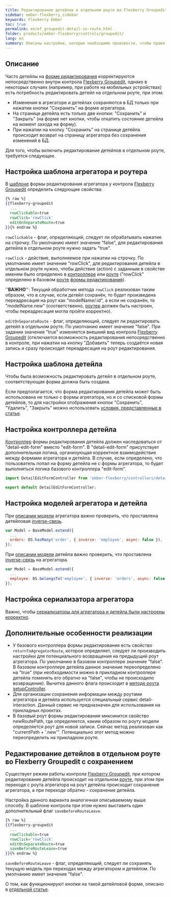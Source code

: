 ```yaml
---
title: Редактирование детейлов в отдельном роуте во Flexberry Groupedit
sidebar: ember-flexberry_sidebar
keywords: Flexberry Ember
toc: true
permalink: en/ef_groupedit-detail-in-route.html
folder: products/ember-flexberry/controls/groupedit/
lang: en
summary: Описаны настройки, которые необходимо произвести, чтобы править детейлы на отдельных [роутах](ef_route.html) во [Flexberry Groupedit](ef_groupedit.html).
---
```


## Описание

Часто детейлы на [форме редактирования](ef_edit-form.html) корректируются непосредственно внутри контрола [Flexberry Groupedit](ef_groupedit.html), однако в некоторых случаях (например, при работе на мобильных устройствах) есть потребность редактировать детейл на отдельном роуте, при этом:

* Изменения в агрегаторе и детейлах сохраняются в БД только при нажатии кнопки "Сохранить" на форме агрегатора.
* На странице детейла есть только две кнопки: "Сохранить" и "Закрыть" (на форме нет кнопки, чтобы откатить состояние детейла на момент захода на форму).
* При нажатии на кнопку "Сохранить" на странице детейла происходит возврат на страницу агрегатора без сохранения изменений в БД.

Для того, чтобы включить редактирование детейлов в отдельном роуте, требуется следующее.

## Настройка шаблона агрегатора и роутера

В [шаблоне](ef_template.html) формы редактирования агрегатора у контрола [Flexberry Groupedit](ef_groupedit.html) определить следующие свойства:

```hbs
{% raw %}
{{flexberry-groupedit
  ...
  rowClickable=true
  rowClick='rowClick'
  editOnSeparateRoute=true
}}{% endraw %}
```

`rowClickable` - флаг, определяющий, следует ли обрабатывать нажатие на строчку. По умолчанию имеет значение "false", для редактирования детейла в отдельном роуте нужно задать "true".

`rowClick` - действие, выполняемое при нажатии на строчку. По умолчанию имеет значение "rowClick", для редактирования детейла в отдельном роуте нужно, чтобы действие (action) с заданным в свойстве именем было определено в [контроллере](ef_controller.html) или [роуте](ef_route.html) ("rowClick" определено в базовом [роуте](ef_route.html) [формы редактирования](ef_edit-form.html)).

''__ВАЖНО__'': Текущий обработчик метода `rowClick` реализован таким образом, что в случае, если детейл сохранён, то будет произведена переадресация на роут как "modelName/:id", а если не сохранён, то "modelName.new" (соответственно, [роутер](ef_router.html) должен быть настроен, чтобы переадресация могла пройти корректно).

`editOnSeparateRoute` - флаг, определяющий, следует ли редактировать детейл в отдельном роуте. По умолчанию имеет значение "false". При задании значения "true" изменяется внешний вид контрола [Flexberry Groupedit](ef_groupedit.html) (отключается возможность редактирования непосредственно в контроле, при нажатии на кнопку "Добавить" теперь создаётся новая запись и сразу происходит переадресация на роут редактирования.


## Настройка шаблона детейла

Чтобы была возможность редактировать детейл в отдельном роуте, соответствующая форма должна быть создана.

Если предполагается, что форма редактирования детейла может быть использована не только с формы агрегатора, но и со списковой формы детейлов, то для настройки отображения кнопок "Сохранить", "Удалить", "Закрыть" можно использовать [условия, представленные в статье](ef_edit-form.html).

## Настройка контроллера детейла

[Контроллер](ef_controller.html) формы редактирования детейла должен наследоваться от "detail-edit-form" вместо "edit-form". В "detail-edit-form" присутствует дополнительная логика, организующая корректное взаимодействие между формами агрегатора и детейла. В случае, если определено, что пользователь попал на форму детейла не с формы агрегатора, то будет выполняться логика базового контроллера "edit-form".

```javascript
import DetailEditFormController from 'ember-flexberry/controllers/detail-edit-form';

export default DetailEditFormController;
```

## Настройка моделей агрегатора и детейла

При [описании модели](efd_model.html) агрегатора важно проверить, что проставлена детейловая [inverse-связь](https://guides.emberjs.com/v2.4.0/models/relationships/#toc_reflexive-relations).

```javascript
var Model = BaseModel.extend({
  ...
  orders: DS.hasMany('order', { inverse: 'employee', async: false }),
});
```

При [описании модели](efd_model.html) детейла важно проверить, что проставлена [inverse-связь](https://guides.emberjs.com/v2.4.0/models/relationships/#toc_reflexive-relations) на агрегатора.

```javascript
var Model = BaseModel.extend({
  ...
  employee: DS.belongsTo('employee', { inverse: 'orders', async: false })
});
```

## Настройка сериализатора агрегатора

Важно, чтобы [сериализаторы для агрегатора и детейла были настроены корректно](efd_serializer.html).

## Дополнительные особенности реализации

* У базового контроллера формы редактирования есть свойство `returnToAgregatorRoute`, которое определяет, следует ли производить настройки для потенциального возвращения на предыдущий роут агрегатора. По умолчанию в базовом контроллере значение "false". В базовом контроллере детейла данное значение переопределено на "true" (при необходимости можно в прикладном контроллере детейла поменять его обратно на "false", чтобы не происходило возвращение). Вычитка данного флага происходит в [методе роута setupController](http://devdocs.io/ember/classes/ember.route#method_setupController).
* Для организации сохранения информации между роутами агрегатора и детейла используется специальный сервис detail-interaction. Данный сервис не предназначен для использования на прикладных проектах.
* В базовый роут формы редактирования миксинится свойство newRoutePath, где определяется, каким образом по роуту модели определяется роут для новой записи. Сейчас метод реализован как "currentPath + '.new'". Потенциально этот метод можно переопределить на прикладном роуте.

## Редактирование детейлов в отдельном роуте во Flexberry Groupedit с сохранением

Существует режим работы контрола [Flexberry Groupedit](ef_groupedit.html), при котором редактирование детейла происходит на отдельном [роуте](ef_route.html), при этом при переходе с роута агрегатора на роут детейла происходит сохранение агрегатора, а при переходе обратно - сохранение детейла.

Настройка данного варианта аналогичная описываемому выше способу. В шаблоне контрола при этом нужно выставить один дополнительный флаг `saveBeforeRouteLeave`.

```hbs
{% raw %}
{{flexberry-groupedit
  ...
  rowClickable=true
  rowClick='rowClick'
  editOnSeparateRoute=true
  saveBeforeRouteLeave=true
}}{% endraw %}
```

`saveBeforeRouteLeave` - флаг, определяющий, следует ли сохранять текущую модель при переходах между агрегатором и детейлом. По умолчанию имеет значение "false".

О том, как функционируют кнопки на такой детейловой форме, описано в [отдельной статье](ef_edit-form.html).
